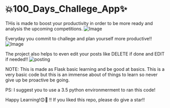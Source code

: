 # 💥100_Days_Challege_App✨
THis is made to boost your productivity in order to be more ready and analysis the upcoming competitions.
![Image](https://user-images.githubusercontent.com/23039235/80741802-e8000900-8b37-11ea-80ae-aa884e75bbb2.JPG)

Everyday you commit to challege and plan yourself more productive!!
![Image](https://user-images.githubusercontent.com/23039235/80740678-0f55d680-8b36-11ea-9e25-494acf9e6d67.png)

The project also helps to even edit your posts like DELETE if done and EDIT if needed!! 
![posting](https://user-images.githubusercontent.com/23039235/80741818-ed5d5380-8b37-11ea-90a9-82b828ca8a1d.JPG)

NOTE: This is made as Flask basic learning and be good at basics. This is a very basic code but this is an immense about of things to learn so never give up be proactive be going. 

PS: I suggest you to use a 3.5 python environmerment to ran this code!

Happy Learning!😊🎇 !!
If you liked this repo, please do give a star!!
